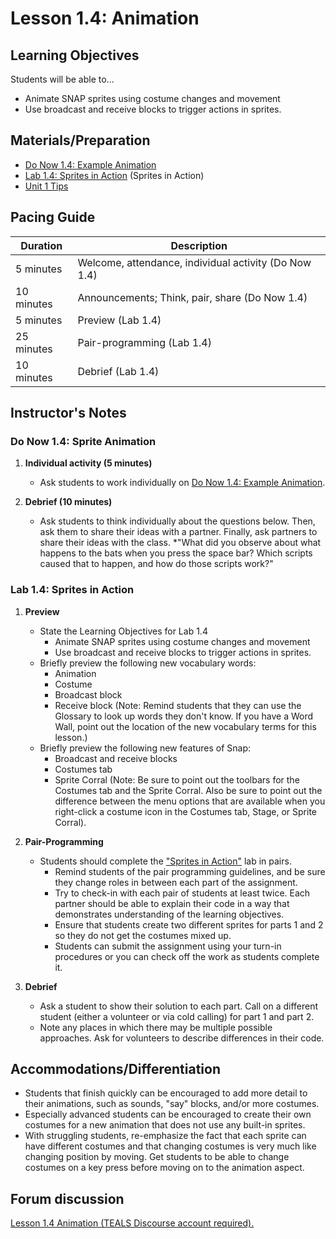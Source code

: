 <!--- REVISED -->
# Lesson 1.4: Animation

## Learning Objectives

Students will be able to...

-   Animate SNAP sprites using costume changes and movement
-   Use broadcast and receive blocks to trigger actions in sprites.  

## Materials/Preparation

-   [Do Now 1.4: Example Animation](do_now_14.md)  
-   [Lab 1.4: Sprites in Action](lab_14.md) (Sprites in Action) 
-   [Unit 1 Tips](unit_1_tips.md)

## Pacing Guide

| Duration   | Description                                   |
| ---------- | --------------------------------------------- |
| 5 minutes  | Welcome, attendance, individual activity (Do Now 1.4)|
| 10 minutes | Announcements; Think, pair, share (Do Now 1.4)  |
| 5 minutes | Preview (Lab 1.4) |
| 25 minutes | Pair-programming (Lab 1.4) |
| 10 minutes | Debrief (Lab 1.4)  |

## Instructor's Notes

### Do Now 1.4: Sprite Animation ###

1.  **Individual activity (5 minutes)** 
    - Ask students to work individually on [Do Now 1.4: Example Animation](do_now_14.md). 

2.  **Debrief (10 minutes)** 
    - Ask students to think individually about the questions below. Then, ask them to share their ideas with a partner. Finally, ask partners to share their ideas with the class. 
    *"What did you observe about what happens to the bats when you press the space bar? Which scripts caused that to happen, and how do those scripts work?"
    

### Lab 1.4: Sprites in Action ###

1.  **Preview** 
    -  State the Learning Objectives for Lab 1.4 
        -   Animate SNAP sprites using costume changes and movement
        -   Use broadcast and receive blocks to trigger actions in sprites. 
    -  Briefly preview the following new vocabulary words:
        - Animation
        - Costume
        - Broadcast block
        - Receive block
        (Note: Remind students that they can use the Glossary to look up words they don't know. If you have a Word Wall, point out the location of the new vocabulary terms for this lesson.)
    - Briefly preview the following new features of Snap:
        - Broadcast and receive blocks
        - Costumes tab
        - Sprite Corral
        (Note: Be sure to point out the toolbars for the Costumes tab and the Sprite Corral. Also be sure to point out the difference between the menu options that are available when you right-click a costume icon in the Costumes tab, Stage, or Sprite Corral).       
    
2.  **Pair-Programming** 
    -   Students should complete the ["Sprites in Action"](lab_14.md) lab in pairs.
        -   Remind students of the pair programming guidelines, and be sure they change roles in between each part of the assignment.
        -   Try to check-in with each pair of students at least twice. Each partner should be able to explain their code in a way that demonstrates understanding of the learning objectives.
        -   Ensure that students create two different sprites for parts 1 and 2 so they do not get the costumes mixed up.
        -   Students can submit the assignment using your turn-in procedures or you can check off the work as students complete it.
        
3. **Debrief** 
    -   Ask a student to show their solution to each part. Call on a different student (either a volunteer or via cold calling) for part 1 and part 2.
    -   Note any places in which there may be multiple possible approaches. Ask for volunteers to describe differences in their code.

## Accommodations/Differentiation

-   Students that finish quickly can be encouraged to add more detail to their animations, such as sounds, "say" blocks, and/or more costumes.
-   Especially advanced students can be encouraged to create their own costumes for a new animation that does not use any built-in sprites.
-   With struggling students, re-emphasize the fact that each sprite can have different costumes and that changing costumes is very much like changing position by moving. Get students to be able to change costumes on a key press before moving on to the animation aspect.

## Forum discussion

<a href="http://forums.tealsk12.org/c/unit-1-snap-basics/lesson-1-4-animation" target="_blank">
Lesson 1.4 Animation (TEALS Discourse account required).</a>

